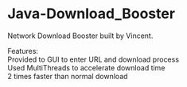 # Java-Download_Booster

Network Download Booster built by Vincent.

Features:  
Provided to GUI to enter URL and download process  
Used MultiThreads to accelerate download time  
2 times faster than normal download  

